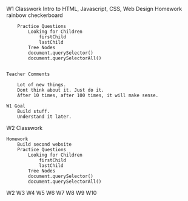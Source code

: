 W1 
    Classwork
        Intro to HTML, Javascript, CSS, Web Design
    Homework
        rainbow checkerboard

        Practice Questions
            Looking for Children
                firstChild
                lastChild
            Tree Nodes
            document.querySelector()
            document.querySelectorAll()


    Teacher Comments

        Lot of new things.
        Dont think about it. Just do it.
        After 10 times, after 100 times, it will make sense.

    W1 Goal
        Build stuff.
        Understand it later.
        

W2
    Classwork
        
    Homework
        Build second website
        Practice Questions
            Looking for Children
                firstChild
                lastChild
            Tree Nodes
            document.querySelector()
            document.querySelectorAll()
W2 
W3 
W4 
W5 
W6 
W7 
W8 
W9 
W10 



